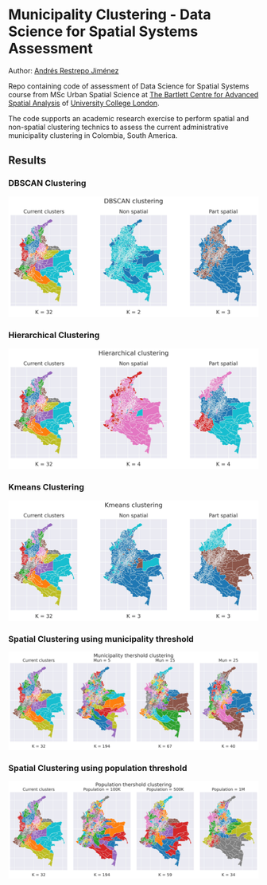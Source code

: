 ﻿# Municipality Clustering - Data Science for Spatial Systems Assessment

Author: [Andrés Restrepo Jiménez](https://www.linkedin.com/in/andres-restrepo-jimenez/)

Repo containing code of assessment of Data Science for Spatial Systems course from MSc Urban Spatial Science at [The Bartlett Centre for Advanced Spatial Analysis](https://www.ucl.ac.uk/bartlett/casa/) of [University College London](https://www.ucl.ac.uk/).

The code supports an academic research exercise to perform spatial and non-spatial clustering technics to assess the current administrative municipality clustering in Colombia, South America.

## Results

### DBSCAN Clustering
![DBSCAN Clustering](Results_DBSCAN.jpg "DBSCAN Clustering")
### Hierarchical Clustering
![Hierarchical Clustering](Results_Hierarchical.jpg "Hierarchical Clustering")
### Kmeans Clustering
![Kmeans Clustering](Results_Kmeans.jpg "Kmeans Clustering")
### Spatial Clustering using municipality threshold
![Spatial Clustering using municipality threshold](Results_Spatial_Municipality.jpg "Spatial Clusteing using municipality threshold")
### Spatial Clustering using population threshold
![Spatial Clustering using population threshold](Results_Spatial_Population.jpg "Spatial Clusteing using population threshold")